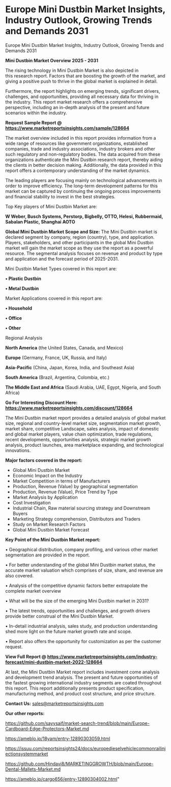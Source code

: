# Europe Mini Dustbin Market Insights, Industry Outlook, Growing Trends and Demands 2031
Europe Mini Dustbin Market Insights, Industry Outlook, Growing Trends and Demands 2031

<Strong> Mini Dustbin Market Overview 2025 - 2031</strong>

The rising technology in Mini Dustbin Market is also depicted in this research report. Factors that are boosting the growth of the market, and giving a positive push to thrive in the global market is explained in detail.

Furthermore, the report highlights on emerging trends, significant drivers, challenges, and opportunities, providing all necessary data for thriving in the industry. This report market research offers a comprehensive perspective, including an in-depth analysis of the present and future scenarios within the industry.

<strong>Request Sample Report @ <a href=https://www.marketreportsinsights.com/sample/128664>https://www.marketreportsinsights.com/sample/128664</a></strong>

The market overview included in this report provides information from a wide range of resources like government organizations, established companies, trade and industry associations, industry brokers and other such regulatory and non-regulatory bodies. The data acquired from these organizations authenticate the Mini Dustbin research report, thereby aiding the clients in better decision making. Additionally, the data provided in this report offers a contemporary understanding of the market dynamics.

The leading players are focusing mainly on technological advancements in order to improve efficiency. The long-term development patterns for this market can be captured by continuing the ongoing process improvements and financial stability to invest in the best strategies.

Top Key players of Mini Dustbin Market are:

<strong>W Weber, Busch Systems, Perstorp, Bigbelly, OTTO, Helesi, Rubbermaid, Sabalan Plastic, Shanghai AOTO</strong>

<strong><b>Global Mini Dustbin Market Scope and Size:</b></strong>
The Mini Dustbin market is declared segment by company, region (country), type, and application. Players, stakeholders, and other participants in the global Mini Dustbin market will gain the market scope as they use the report as a powerful resource. The segmental analysis focuses on revenue and product by type and application and the forecast period of 2025-2031.

Mini Dustbin Market Types covered in this report are:

<strong>• Plastic Dustbin

• Metal Dustbin</strong>

Market Applications covered in this report are:

<strong>• Household

• Office

• Other</strong> 

Regional Analysis

<strong>North America</strong> (the United States, Canada, and Mexico)

<strong>Europe</strong> (Germany, France, UK, Russia, and Italy)

<strong>Asia-Pacific</strong> (China, Japan, Korea, India, and Southeast Asia)

<strong>South America</strong> (Brazil, Argentina, Colombia, etc.)

<strong>The Middle East and Africa</strong> (Saudi Arabia, UAE, Egypt, Nigeria, and South Africa)

<strong>Go For Interesting Discount Here: <a href=https://www.marketreportsinsights.com/discount/128664>https://www.marketreportsinsights.com/discount/128664</a></strong>

The Mini Dustbin market report provides a detailed analysis of global market size, regional and country-level market size, segmentation market growth, market share, competitive Landscape, sales analysis, impact of domestic and global market players, value chain optimization, trade regulations, recent developments, opportunities analysis, strategic market growth analysis, product launches, area marketplace expanding, and technological innovations.

<strong><b>Major factors covered in the report:</b></strong>
<ul>
  <li>Global Mini Dustbin Market </li>
  <li>Economic Impact on the Industry</li>
  <li>Market Competition in terms of Manufacturers</li>
  <li>Production, Revenue (Value) by geographical segmentation</li>
  <li>Production, Revenue (Value), Price Trend by Type</li>
  <li>Market Analysis by Application</li>
  <li>Cost Investigation</li>
  <li>Industrial Chain, Raw material sourcing strategy and Downstream Buyers</li>
  <li>Marketing Strategy comprehension, Distributors and Traders</li>
  <li>Study on Market Research Factors</li>
  <li>Global Mini Dustbin Market Forecast</li>
</ul>

<strong><b>Key Point of the Mini Dustbin Market report:</b></strong>

• Geographical distribution, company profiling, and various other market segmentation are provided in the report.

• For better understanding of the global Mini Dustbin market status, the accurate market valuation which comprises of size, share, and revenue are also covered.

• Analysis of the competitive dynamic factors better extrapolate the complete market overview

• What will be the size of the emerging Mini Dustbin market in 2031?

• The latest trends, opportunities and challenges, and growth drivers provide better construal of the Mini Dustbin Market.

• In-detail industrial analysis, sales study, and production understanding shed more light on the future market growth rate and scope.

• Report also offers the opportunity for customization as per the customer request.

<strong><b>View Full Report @ <a href=https://www.marketreportsinsights.com/industry-forecast/mini-dustbin-market-2022-128664>https://www.marketreportsinsights.com/industry-forecast/mini-dustbin-market-2022-128664</a></b></strong>


At last, the Mini Dustbin Market report includes investment come analysis and development trend analysis. The present and future opportunities of the fastest growing international industry segments are coated throughout this report. This report additionally presents product specification, manufacturing method, and product cost structure, and price structure.

<strong>Contact Us:</strong>
sales@marketreportsinsights.com

<strong>Our other reports:</strong>

<a href=https://github.com/sayysaif/market-search-trend/blob/main/Europe-Cardboard-Edge-Protectors-Market.md>https://github.com/sayysaif/market-search-trend/blob/main/Europe-Cardboard-Edge-Protectors-Market.md</a>

<a href=https://ameblo.jp/18yam/entry-12890303059.html>https://ameblo.jp/18yam/entry-12890303059.html</a>

<a href=https://issuu.com/reportsinsights24/docs/europedieselvehiclecommonrailinjectionsystemmarket>https://issuu.com/reportsinsights24/docs/europedieselvehiclecommonrailinjectionsystemmarket</a>

<a href=https://github.com/Hindavi8/MARKETINGGROWTH/blob/main/Europe-Dental-Mallets-Market.md>https://github.com/Hindavi8/MARKETINGGROWTH/blob/main/Europe-Dental-Mallets-Market.md</a>

<a href=https://ameblo.jp/cargo656/entry-12890304002.html>https://ameblo.jp/cargo656/entry-12890304002.html</a>"
